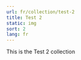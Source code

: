 ```yaml
---
url: fr/collection/test-2
title: Test 2
static: img
sort: 2
lang: fr
---
```


This is the Test 2 collection
